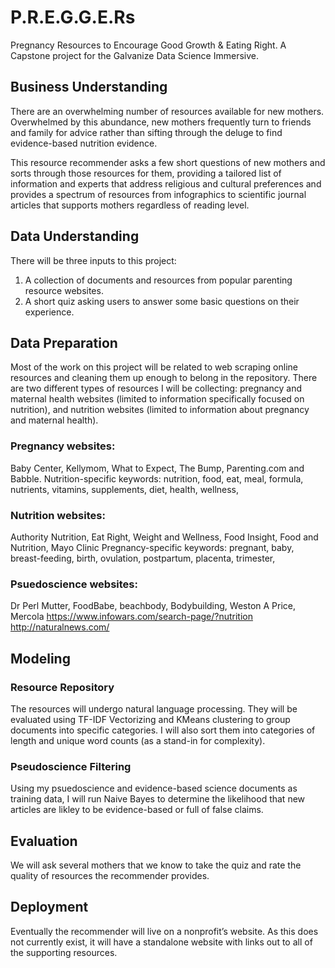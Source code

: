 # P.R.E.G.G.E.Rs
Pregnancy Resources to Encourage Good Growth & Eating Right. A Capstone project for the Galvanize Data Science Immersive.

## Business Understanding

There are an overwhelming number of resources available for new mothers. Overwhelmed by this abundance, new mothers frequently turn to friends and family for advice rather than sifting through the deluge to find evidence-based nutrition evidence.

This resource recommender asks a few short questions of new mothers and sorts through those resources for them, providing a tailored list of information and experts that address religious and cultural preferences and provides a spectrum of resources from infographics to scientific journal articles that supports mothers regardless of reading level.

## Data Understanding

There will be three inputs to this project:
1. A collection of documents and resources from popular parenting resource websites.
3. A short quiz asking users to answer some basic questions on their experience.

## Data Preparation
Most of the work on this project will be related to web scraping online resources and cleaning them up enough to belong in the repository. There are two different types of resources I will be collecting: pregnancy and maternal health websites (limited to information specifically focused on nutrition), and nutrition websites (limited to information about pregnancy and maternal health).

### Pregnancy websites:
Baby Center, Kellymom, What to Expect, The Bump, Parenting.com and Babble.
Nutrition-specific keywords: nutrition, food, eat, meal, formula, nutrients, vitamins, supplements, diet, health, wellness,

### Nutrition websites:
Authority Nutrition, Eat Right, Weight and Wellness, Food Insight, Food and Nutrition, Mayo Clinic
Pregnancy-specific keywords: pregnant, baby, breast-feeding, birth, ovulation, postpartum, placenta, trimester,


### Psuedoscience websites:
Dr Perl Mutter, FoodBabe, beachbody, Bodybuilding, Weston A Price, Mercola
https://www.infowars.com/search-page/?nutrition
http://naturalnews.com/



## Modeling
### Resource Repository
The resources will undergo natural language processing. They will be evaluated using TF-IDF Vectorizing and KMeans clustering to group documents into specific categories. I will also sort them into categories of length and unique word counts (as a stand-in for complexity).

### Pseudoscience Filtering
Using my psuedoscience and evidence-based science documents as training data, I will run Naive Bayes to determine the likelihood that new articles are likley to be evidence-based or full of false claims.

## Evaluation
We will ask several mothers that we know to take the quiz and rate the quality of resources the recommender provides.


## Deployment
Eventually the recommender will live on a nonprofit’s website. As this does not currently exist, it will have a standalone website with links out to all of the supporting resources.
